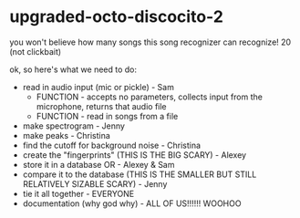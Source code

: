 # upgraded-octo-discocito-2
you won't believe how many songs this song recognizer can recognize! 20 (not clickbait)

ok, so here's what we need to do:

* read in audio input (mic or pickle) - Sam 
   * FUNCTION - accepts no parameters, collects input from the microphone, returns that audio file
   * FUNCTION - read in songs from a file
* make spectrogram - Jenny
* make peaks - Christina
* find the cutoff for background noise - Christina
* create the "fingerprints" (THIS IS THE BIG SCARY) - Alexey
* store it in a database OR - Alexey & Sam
* compare it to the database (THIS IS THE SMALLER BUT STILL RELATIVELY SIZABLE SCARY) - Jenny
* tie it all together - EVERYONE
* documentation (why god why) - ALL OF US!!!!!! WOOHOO
